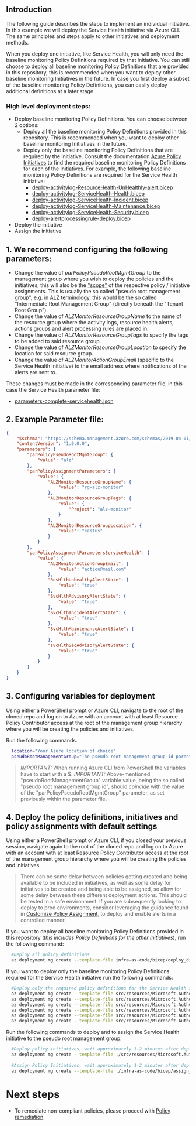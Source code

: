## Introduction
The following guide describes the steps to implement an individual initiative. In this example we will deploy the Service Health initiative via Azure CLI. The same principles and steps apply to other initiatives and deployment methods. 

When you deploy one initiative, like Service Health, you will only need the baseline monitoring Policy Definitions required by that Initiative. You can still choose to deploy all baseline monitoring Policy Definitions that are provided in this repository, this is recommended when you want to deploy other baseline monitoring Initiatives in the future. In case you first deploy a subset of the baseline monitoring Policy Definitions, you can easily deploy additional definitions at a later stage.

### High level deployment steps:
- Deploy baseline monitoring Policy Definitions. You can choose between 2 options:
    - Deploy all the baseline monitoring Policy Definitions provided in this repository. This is recommended when you want to deploy other baseline monitoring Initiatives in the future.
    - Deploy only the baseline monitoring Policy Definitions that are required by the Initiative. Consult the documentation [Azure Policy Initiatives](./PolicyInitiatives) to find the required baseline monitoring Policy Definitions for each of the Initiatives. For example, the following baseline monitoring Policy Definitions are required for the Service Health initiative:
        - [deploy-activitylog-ResourceHealth-UnHealthly-alert.bicep ](../blob/main/src/resources/Microsoft.Authorization/policyDefinitions/deploy-activitylog-ResourceHealth-UnHealthly-alert.bicep)
        - [deploy-activitylog-ServiceHealth-Health.bicep](../blob/main/src/resources/Microsoft.Authorization/policyDefinitions/deploy-activitylog-ServiceHealth-Health.bicep)
        - [deploy-activitylog-ServiceHealth-Incident.bicep](../blob/main/src/resources/Microsoft.Authorization/policyDefinitions/deploy-activitylog-ServiceHealth-Incident.bicep)
        - [deploy-activitylog-ServiceHealth-Maintenance.bicep](../blob/main/src/resources/Microsoft.Authorization/policyDefinitions/deploy-activitylog-ServiceHealth-Maintenance.bicep)
        - [deploy-activitylog-ServiceHealth-Security.bicep](../blob/main/src/resources/Microsoft.Authorization/policyDefinitions/deploy-activitylog-ServiceHealth-Security.bicep)
        - [deploy-alertprocessingrule-deploy.bicep](../blob/main/src/resources/Microsoft.Authorization/policyDefinitions/deploy-alertprocessingrule-deploy.bicep)
- Deploy the initiative
- Assign the initiative

## 1. We recommend configuring the following parameters:

- Change the value of _parPolicyPseudoRootMgmtGroup_ to the management group where you wish to deploy the policies and the initiatives; this will also be the ["scope"](https://learn.microsoft.com/azure/governance/policy/concepts/scope) of the respective policy / initiative assignments.
This is usually the so called "pseudo root management group", e.g. in [ALZ terminology](https://learn.microsoft.com/azure/cloud-adoption-framework/ready/landing-zone/design-area/resource-org-management-groups), this would be the so called "Intermediate Root Management Group" (directly beneath the "Tenant Root Group").
- Change the value of _ALZMonitorResourceGroupName_ to the name of the resource group where the activity logs, resource health alerts, actions groups and alert processing rules are placed in.
- Change the value of _ALZMonitorResourceGroupTags_ to specify the tags to be added to said resource group.
- Change the value of _ALZMonitorResourceGroupLocation_ to specify the location for said resource group.
- Change the value of _ALZMonitorActionGroupEmail_ (specific to the Service Health initiative) to the email address where notifications of the alerts are sent to.

These changes must be made in the corresponding parameter file, in this case the Service Health parameter file:

- [parameters-complete-servicehealth.json](../blob/main/infra-as-code/bicep/parameters-complete-servicehealth.json)

## 2. Example Parameter file:

```json
{
    "$schema": "https://schema.management.azure.com/schemas/2019-04-01/deploymentParameters.json#",
    "contentVersion": "1.0.0.0",
    "parameters": {
        "parPolicyPseudoRootMgmtGroup": {
            "value": "alz"
        },
        "parPolicyAssignmentParameters": {
            "value": {
                "ALZMonitorResourceGroupName": {
                    "value": "rg-alz-monitor"
                },
                "ALZMonitorResourceGroupTags": {
                    "value": {
                        "Project": "alz-monitor"
                    }
                },
                "ALZMonitorResourceGroupLocation": {
                    "value": "eastus"
                }
            }
        },
        "parPolicyAssignmentParametersServiceHealth": {
            "value": {
                "ALZMonitorActionGroupEmail": {
                    "value": "action@mail.com"
                },
                "ResHlthUnhealthyAlertState": {
                    "value": "true"
                },
                "SvcHlthAdvisoryAlertState": {
                    "value": "true"
                },
                "SvcHlthIncidentAlertState": {
                    "value": "true"
                },
                "SvcHlthMaintenanceAlertState": {
                    "value": "true"
                },
                "svcHlthSecAdvisoryAlertState": {
                    "value": "true"
                }
            }
        }
    }
}
```

## 3. Configuring variables for deployment
Using either a PowerShell prompt or Azure CLI, navigate to the root of the cloned repo and log on to Azure with an account with at least Resource Policy Contributor access at the root of the management group hierarchy where you will be creating the policies and initiatives.

Run the following commands. 

```bash
  location="Your Azure location of choice"
  pseudoRootManagementGroup="The pseudo root management group id parenting the identity, management and connectivity management groups"
```

> *IMPORTANT:* When running Azure CLI from PowerShell the variables have to start with a $.
> *IMPORTANT:* Above-mentioned "pseudoRootManagementGroup" variable value, being the so called "pseudo root management group id", should _coincide_ with the value of the "parPolicyPseudoRootMgmtGroup" parameter, as set previously within the parameter file.

## 4. Deploy the policy definitions, initiatives and policy assignments with default settings
Using either a PowerShell prompt or Azure CLI, if you closed your previous session, navigate again to the root of the cloned repo and log on to Azure with an account with at least Resource Policy Contributor access at the root of the management group hierarchy where you will be creating the policies and initiatives.

> There can be some delay between policies getting created and being available to be included in initiatives, as well as some delay for initiatives to be created and being able to be assigned, so allow for some delay between these different deployment actions.
> This should be tested in a safe environment. If you are subsequently looking to deploy to prod environments, consider leveraging the guidance found in [Customize Policy Assignment](./Customize-Policy-Assignment), to deploy and enable alerts in a controlled manner.

If you want to deploy all baseline monitoring Policy Definitions provided in this repository (_this includes Policy Definitions for the other Initiatives_), run the following command:

```bash
  #Deploy all policy definitions
  az deployment mg create --template-file infra-as-code/bicep/deploy_dine_policies.bicep --location $location --management-group-id $pseudoRootManagementGroup
```

If you want to deploy only the baseline monitoring Policy Definitions required for the Service Health initiative run the following commands:

```bash
  #Deploy only the required policy definitions for the Service Health initiative
  az deployment mg create --template-file src/resources/Microsoft.Authorization/policyDefinitions/deploy-activitylog-ResourceHealth-UnHealthly-alert.bicep --location $location --management-group-id $pseudoRootManagementGroup
  az deployment mg create --template-file src/resources/Microsoft.Authorization/policyDefinitions/deploy-activitylog-ServiceHealth-Health.bicep --location $location --management-group-id $pseudoRootManagementGroup
  az deployment mg create --template-file src/resources/Microsoft.Authorization/policyDefinitions/deploy-activitylog-ServiceHealth-Incident.bicep --location $location --management-group-id $pseudoRootManagementGroup
  az deployment mg create --template-file src/resources/Microsoft.Authorization/policyDefinitions/deploy-activitylog-ServiceHealth-Maintenance.bicep --location $location --management-group-id $pseudoRootManagementGroup
  az deployment mg create --template-file src/resources/Microsoft.Authorization/policyDefinitions/deploy-activitylog-ServiceHealth-Security.bicep --location $location --management-group-id $pseudoRootManagementGroup
  az deployment mg create --template-file src/resources/Microsoft.Authorization/policyDefinitions/deploy-alertprocessingrule-deploy.bicep --location $location --management-group-id $pseudoRootManagementGroup
```

Run the following commands to deploy and to assign the Service Health initiative to the pseudo root management group:

```bash
  #Deploy policy initiatives, wait approximately 1-2 minutes after deploying policies to ensure that there are no errors when creating initiatives
  az deployment mg create --template-file ./src/resources/Microsoft.Authorization/policySetDefinitions/ALZ-MonitorServiceHealth.json --location $location --management-group-id $pseudoRootManagementGroup
  
  #Assign Policy Initiatives, wait approximately 1-2 minutes after deploying initiatives policies to ensure that there are no errors when assigning them
  az deployment mg create --template-file ./infra-as-code/bicep/assign_initiatives_servicehealth.bicep --location $location --management-group-id $pseudoRootManagementGroup --parameters ./infra-as-code/bicep/parameters-complete-servicehealth.json
```

# Next steps
- To remediate non-compliant policies, please proceed with [Policy remediation](./Policy-remediation)